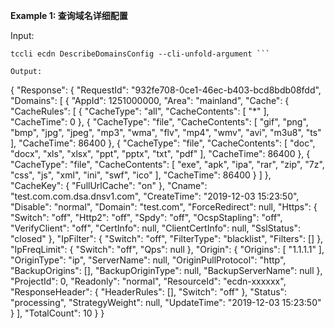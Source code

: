 **Example 1: 查询域名详细配置**



Input: 

```
tccli ecdn DescribeDomainsConfig --cli-unfold-argument ```

Output: 
```
{
    "Response": {
        "RequestId": "932fe708-0ce1-46ec-b403-bcd8bdb08fdd",
        "Domains": [
            {
                "AppId": 1251000000,
                "Area": "mainland",
                "Cache": {
                    "CacheRules": [
                        {
                            "CacheType": "all",
                            "CacheContents": [
                                "*"
                            ],
                            "CacheTime": 0
                        },
                        {
                            "CacheType": "file",
                            "CacheContents": [
                                "gif",
                                "png",
                                "bmp",
                                "jpg",
                                "jpeg",
                                "mp3",
                                "wma",
                                "flv",
                                "mp4",
                                "wmv",
                                "avi",
                                "m3u8",
                                "ts"
                            ],
                            "CacheTime": 86400
                        },
                        {
                            "CacheType": "file",
                            "CacheContents": [
                                "doc",
                                "docx",
                                "xls",
                                "xlsx",
                                "ppt",
                                "pptx",
                                "txt",
                                "pdf"
                            ],
                            "CacheTime": 86400
                        },
                        {
                            "CacheType": "file",
                            "CacheContents": [
                                "exe",
                                "apk",
                                "ipa",
                                "rar",
                                "zip",
                                "7z",
                                "css",
                                "js",
                                "xml",
                                "ini",
                                "swf",
                                "ico"
                            ],
                            "CacheTime": 86400
                        }
                    ]
                },
                "CacheKey": {
                    "FullUrlCache": "on"
                },
                "Cname": "test.com.com.dsa.dnsv1.com",
                "CreateTime": "2019-12-03 15:23:50",
                "Disable": "normal",
                "Domain": "test.com",
                "ForceRedirect": null,
                "Https": {
                    "Switch": "off",
                    "Http2": "off",
                    "Spdy": "off",
                    "OcspStapling": "off",
                    "VerifyClient": "off",
                    "CertInfo": null,
                    "ClientCertInfo": null,
                    "SslStatus": "closed"
                },
                "IpFilter": {
                    "Switch": "off",
                    "FilterType": "blacklist",
                    "Filters": []
                },
                "IpFreqLimit": {
                    "Switch": "off",
                    "Qps": null
                },
                "Origin": {
                    "Origins": [
                        "1.1.1.1"
                    ],
                    "OriginType": "ip",
                    "ServerName": null,
                    "OriginPullProtocol": "http",
                    "BackupOrigins": [],
                    "BackupOriginType": null,
                    "BackupServerName": null
                },
                "ProjectId": 0,
                "Readonly": "normal",
                "ResourceId": "ecdn-xxxxxx",
                "ResponseHeader": {
                    "HeaderRules": [],
                    "Switch": "off"
                },
                "Status": "processing",
                "StrategyWeight": null,
                "UpdateTime": "2019-12-03 15:23:50"
            }
        ],
        "TotalCount": 10
    }
}
```

